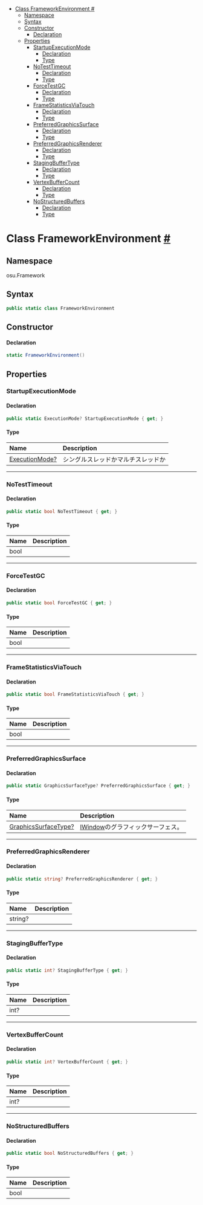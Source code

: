 - [Class FrameworkEnvironment #](#class-frameworkenvironment-)
  - [Namespace](#namespace)
  - [Syntax](#syntax)
  - [Constructor](#constructor)
      - [Declaration](#declaration)
  - [Properties](#properties)
    - [StartupExecutionMode](#startupexecutionmode)
      - [Declaration](#declaration-1)
      - [Type](#type)
    - [NoTestTimeout](#notesttimeout)
      - [Declaration](#declaration-2)
      - [Type](#type-1)
    - [ForceTestGC](#forcetestgc)
      - [Declaration](#declaration-3)
      - [Type](#type-2)
    - [FrameStatisticsViaTouch](#framestatisticsviatouch)
      - [Declaration](#declaration-4)
      - [Type](#type-3)
    - [PreferredGraphicsSurface](#preferredgraphicssurface)
      - [Declaration](#declaration-5)
      - [Type](#type-4)
    - [PreferredGraphicsRenderer](#preferredgraphicsrenderer)
      - [Declaration](#declaration-6)
      - [Type](#type-5)
    - [StagingBufferType](#stagingbuffertype)
      - [Declaration](#declaration-7)
      - [Type](#type-6)
    - [VertexBufferCount](#vertexbuffercount)
      - [Declaration](#declaration-8)
      - [Type](#type-7)
    - [NoStructuredBuffers](#nostructuredbuffers)
      - [Declaration](#declaration-9)
      - [Type](#type-8)


# Class FrameworkEnvironment [#](https://github.com/ppy/osu-framework/blob/master/osu.Framework/FrameworkEnvironment.cs#L9)


## Namespace
osu.Framework


## Syntax
```csharp
public static class FrameworkEnvironment
```


## Constructor
#### Declaration
```csharp
static FrameworkEnvironment()
```


## Properties

### StartupExecutionMode
#### Declaration
```csharp
public static ExecutionMode? StartupExecutionMode { get; }
```
#### Type
|Name|Description|
|:-|:-|
|[ExecutionMode?]()|シングルスレッドかマルチスレッドか|

---
### NoTestTimeout
#### Declaration
```csharp
public static bool NoTestTimeout { get; }
```
#### Type
|Name|Description|
|:-|:-|
|bool||

---
### ForceTestGC
#### Declaration
```csharp
public static bool ForceTestGC { get; }
```
#### Type
|Name|Description|
|:-|:-|
|bool||

---
### FrameStatisticsViaTouch
#### Declaration
```csharp
public static bool FrameStatisticsViaTouch { get; }
```
#### Type
|Name|Description|
|:-|:-|
|bool||

---
### PreferredGraphicsSurface
#### Declaration
```csharp
public static GraphicsSurfaceType? PreferredGraphicsSurface { get; }
```
#### Type
|Name|Description|
|:-|:-|
|[GraphicsSurfaceType?](./Platform/README.md#graphicssurfacetype)|[IWindow](./Platform/README.md#iwindow)のグラフィックサーフェス。|

---
### PreferredGraphicsRenderer
#### Declaration
```csharp
public static string? PreferredGraphicsRenderer { get; }
```
#### Type
|Name|Description|
|:-|:-|
|string?||

---
### StagingBufferType
#### Declaration
```csharp
public static int? StagingBufferType { get; }
```
#### Type
|Name|Description|
|:-|:-|
|int?||

---
### VertexBufferCount
#### Declaration
```csharp
public static int? VertexBufferCount { get; }
```
#### Type
|Name|Description|
|:-|:-|
|int?||

---
### NoStructuredBuffers
#### Declaration
```csharp
public static bool NoStructuredBuffers { get; }
```
#### Type
|Name|Description|
|:-|:-|
|bool||